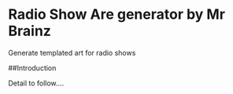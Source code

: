 # Radio Show Are generator by Mr Brainz
Generate templated art for radio shows


##Introduction

Detail to follow....




